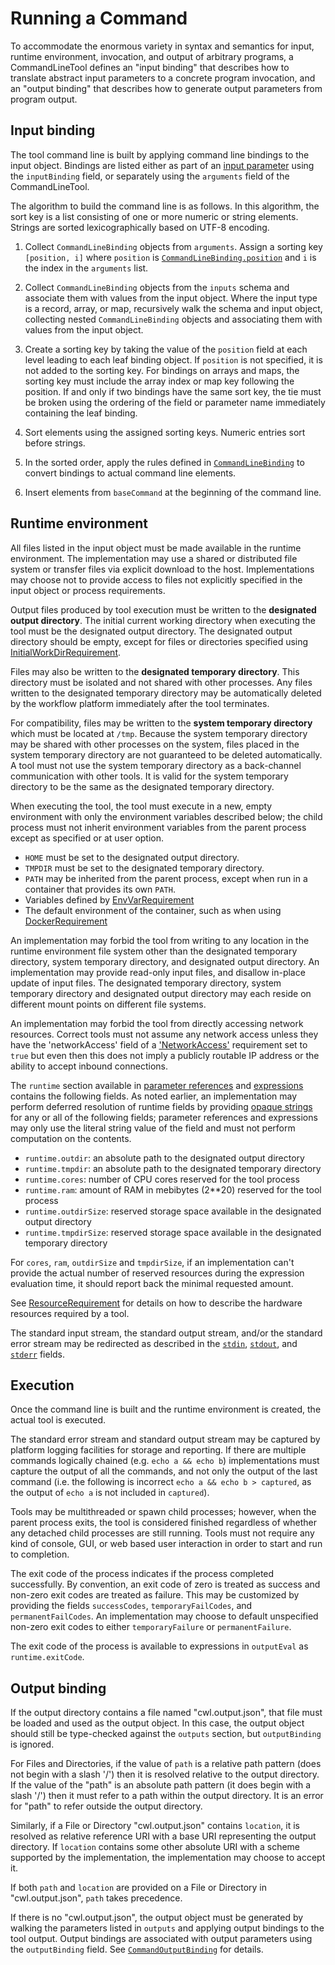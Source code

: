 # Running a Command

To accommodate the enormous variety in syntax and semantics for input, runtime
environment, invocation, and output of arbitrary programs, a CommandLineTool
defines an "input binding" that describes how to translate abstract input
parameters to a concrete program invocation, and an "output binding" that
describes how to generate output parameters from program output.

## Input binding

The tool command line is built by applying command line bindings to the
input object.  Bindings are listed either as part of an [input
parameter](#CommandInputParameter) using the `inputBinding` field, or
separately using the `arguments` field of the CommandLineTool.

The algorithm to build the command line is as follows.  In this algorithm,
the sort key is a list consisting of one or more numeric or string
elements.  Strings are sorted lexicographically based on UTF-8 encoding.

  1. Collect `CommandLineBinding` objects from `arguments`.  Assign a sorting
  key `[position, i]` where `position` is
  [`CommandLineBinding.position`](#CommandLineBinding) and `i`
  is the index in the `arguments` list.

  2. Collect `CommandLineBinding` objects from the `inputs` schema and
  associate them with values from the input object.  Where the input type
  is a record, array, or map, recursively walk the schema and input object,
  collecting nested `CommandLineBinding` objects and associating them with
  values from the input object.

  3. Create a sorting key by taking the value of the `position` field at
  each level leading to each leaf binding object.  If `position` is not
  specified, it is not added to the sorting key.  For bindings on arrays
  and maps, the sorting key must include the array index or map key
  following the position.  If and only if two bindings have the same sort
  key, the tie must be broken using the ordering of the field or parameter
  name immediately containing the leaf binding.

  4. Sort elements using the assigned sorting keys.  Numeric entries sort
  before strings.

  5. In the sorted order, apply the rules defined in
  [`CommandLineBinding`](#CommandLineBinding) to convert bindings to actual
  command line elements.

  6. Insert elements from `baseCommand` at the beginning of the command
  line.

## Runtime environment

All files listed in the input object must be made available in the runtime
environment.  The implementation may use a shared or distributed file
system or transfer files via explicit download to the host.  Implementations
may choose not to provide access to files not explicitly specified in the input
object or process requirements.

Output files produced by tool execution must be written to the
**designated output directory**.  The initial current working
directory when executing the tool must be the designated output
directory.  The designated output directory should be empty, except
for files or directories specified using
[InitialWorkDirRequirement](#InitialWorkDirRequirement).

Files may also be written to the **designated temporary directory**.  This
directory must be isolated and not shared with other processes.  Any files
written to the designated temporary directory may be automatically deleted by
the workflow platform immediately after the tool terminates.

For compatibility, files may be written to the **system temporary directory**
which must be located at `/tmp`.  Because the system temporary directory may be
shared with other processes on the system, files placed in the system temporary
directory are not guaranteed to be deleted automatically.  A tool
must not use the system temporary directory as a back-channel communication with
other tools.  It is valid for the system temporary directory to be the same as
the designated temporary directory.

When executing the tool, the tool must execute in a new, empty environment
with only the environment variables described below; the child process must
not inherit environment variables from the parent process except as
specified or at user option.

  * `HOME` must be set to the designated output directory.
  * `TMPDIR` must be set to the designated temporary directory.
  * `PATH` may be inherited from the parent process, except when run in a
    container that provides its own `PATH`.
  * Variables defined by [EnvVarRequirement](#EnvVarRequirement)
  * The default environment of the container, such as when using
    [DockerRequirement](#DockerRequirement)

An implementation may forbid the tool from writing to any location in the
runtime environment file system other than the designated temporary directory,
system temporary directory, and designated output directory.  An implementation
may provide read-only input files, and disallow in-place update of input files.
The designated temporary directory, system temporary directory and designated
output directory may each reside on different mount points on different file
systems.

An implementation may forbid the tool from directly accessing network
resources.  Correct tools must not assume any network access unless they have
the 'networkAccess' field of a ['NetworkAccess'](#NetworkAccess) requirement set
to `true` but even then this does not imply a publicly routable IP address or
the ability to accept inbound connections.

The `runtime` section available in [parameter references](#Parameter_references)
and [expressions](#Expressions) contains the following fields.  As noted
earlier, an implementation may perform deferred resolution of runtime fields by providing
[opaque strings](#opaque-strings) for any or all of the following fields; parameter
references and expressions may only use the literal string value of the field and must
not perform computation on the contents.

  * `runtime.outdir`: an absolute path to the designated output directory
  * `runtime.tmpdir`: an absolute path to the designated temporary directory
  * `runtime.cores`:  number of CPU cores reserved for the tool process
  * `runtime.ram`:    amount of RAM in mebibytes (2\*\*20) reserved for the tool process
  * `runtime.outdirSize`: reserved storage space available in the designated output directory
  * `runtime.tmpdirSize`: reserved storage space available in the designated temporary directory

For `cores`, `ram`, `outdirSize` and `tmpdirSize`, if an implementation can't
provide the actual number of reserved resources during the expression evaluation time,
it should report back the minimal requested amount.

See [ResourceRequirement](#ResourceRequirement) for details on how to
describe the hardware resources required by a tool.

The standard input stream, the standard output stream, and/or the standard error
stream may be redirected as described in the [`stdin`](#stdin),
[`stdout`](#stdout), and [`stderr`](#stderr) fields.

## Execution

Once the command line is built and the runtime environment is created, the
actual tool is executed.

The standard error stream and standard output stream may be captured by
platform logging facilities for storage and reporting.  If there are multiple
commands logically chained (e.g. `echo a && echo b`) implementations must
capture the output of all the commands, and not only the output of the last
command (i.e. the following is incorrect `echo a && echo b > captured`,
as the output of `echo a` is not included in `captured`).

Tools may be multithreaded or spawn child processes; however, when the
parent process exits, the tool is considered finished regardless of whether
any detached child processes are still running.  Tools must not require any
kind of console, GUI, or web based user interaction in order to start and
run to completion.

The exit code of the process indicates if the process completed
successfully.  By convention, an exit code of zero is treated as success
and non-zero exit codes are treated as failure.  This may be customized by
providing the fields `successCodes`, `temporaryFailCodes`, and
`permanentFailCodes`.  An implementation may choose to default unspecified
non-zero exit codes to either `temporaryFailure` or `permanentFailure`.

The exit code of the process is available to expressions in
`outputEval` as `runtime.exitCode`.

## Output binding

If the output directory contains a file named "cwl.output.json", that
file must be loaded and used as the output object.  In this case, the
output object should still be type-checked against the `outputs`
section, but `outputBinding` is ignored.

For Files and Directories, if the value of `path` is a relative path
pattern (does not begin with a slash '/') then it is resolved relative
to the output directory.  If the value of the "path" is an absolute
path pattern (it does begin with a slash '/') then it must refer to a
path within the output directory.  It is an error for "path" to refer
outside the output directory.

Similarly, if a File or Directory "cwl.output.json" contains
`location`, it is resolved as relative reference URI with a base URI
representing the output directory.  If `location` contains some other
absolute URI with a scheme supported by the implementation, the
implementation may choose to accept it.

If both `path` and `location` are provided on a File or Directory in
"cwl.output.json", `path` takes precedence.

If there is no "cwl.output.json", the output object must be generated
by walking the parameters listed in `outputs` and applying output
bindings to the tool output.  Output bindings are associated with
output parameters using the `outputBinding` field.  See
[`CommandOutputBinding`](#CommandOutputBinding) for details.
